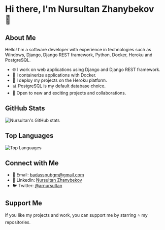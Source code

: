 <!-- Profile Header -->
# Hi there, I'm Nursultan Zhanybekov 👋

## About Me

Hello! I'm a software developer with experience in technologies such as Windows, Django, Django REST framework, Python, Docker, Heroku and PostgreSQL.

- 🌐 I work on web applications using Django and Django REST framework.
- 🐳 I containerize applications with Docker.
- 🚀 I deploy my projects on the Heroku platform.
- 📊 PostgreSQL is my default database choice.
- 🧩 Open to new and exciting projects and collaborations.


## GitHub Stats

![Nursultan's GitHub stats](https://github-readme-stats.vercel.app/api?username=arnursultan&hide=prs&show_icons=true&theme=merko&rank_icon=github&include_all_commits=true)

## Top Languages

![Top Languages](https://github-readme-stats.vercel.app/api/top-langs/?username=arnursultan&layout=donut&theme=merko)

## Connect with Me

- 📧 Email: [badasspubgm@gmail.com](mailto:badasspubgm@gmail.com)
- 💬 LinkedIn: [Nursultan Zhanybekov](https://www.linkedin.com/in/arnursultan/)
- 🐦 Twitter: [@arnursultan](https://twitter.com/arnursultan)

## Support Me

If you like my projects and work, you can support me by starring ⭐ my repositories.

